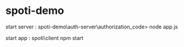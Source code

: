 # spoti-demo



start server :  spoti-demo\auth-server\authorization_code> node app.js  

start app : spoti\client npm start
